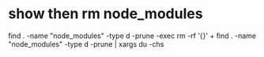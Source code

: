 # show then rm node_modules
find . -name "node_modules" -type d -prune -exec rm -rf '{}' +
find . -name "node_modules" -type d -prune | xargs du -chs


